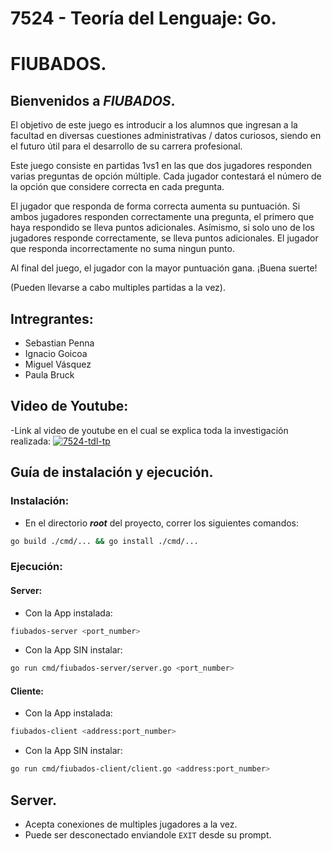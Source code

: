 # 7524 - Teoría del Lenguaje: Go.
# FIUBADOS.

## Bienvenidos a _FIUBADOS_.
El objetivo de este juego es introducir a los alumnos que ingresan a la facultad en diversas cuestiones administrativas / datos curiosos, siendo en el futuro útil para el desarrollo de su carrera profesional.

Este juego consiste en partidas 1vs1 en las que dos jugadores responden varias preguntas de opción múltiple.
Cada jugador contestará el número de la opción que considere correcta en cada pregunta.

El jugador que responda de forma correcta aumenta su puntuación.
Si ambos jugadores responden correctamente una pregunta, el primero que haya respondido se lleva puntos adicionales. 
Asímismo, si solo uno de los jugadores responde correctamente, se lleva puntos adicionales.
El jugador que responda incorrectamente no suma ningun punto.

Al final del juego, el jugador con la mayor puntuación gana. ¡Buena suerte!

(Pueden llevarse a cabo multiples partidas a la vez).

## Intregrantes:
- Sebastian Penna 
- Ignacio Goicoa
- Miguel Vásquez
- Paula Bruck

## Video de Youtube: 
-Link al video de youtube en el cual se explica toda la investigación realizada:
[![7524-tdl-tp](https://img.youtube.com/vi/IBmuDkQVv_w/0.jpg)](https://www.youtube.com/watch?v=IBmuDkQVv_w)

[//]: # (- Cleanup unused dependencies: `go mod tidy`)

## Guía de instalación y ejecución.
### Instalación:
- En el directorio **_root_** del proyecto, correr los siguientes comandos:
```bash
go build ./cmd/... && go install ./cmd/...
```
### Ejecución:
#### Server:
- Con la App instalada:
```bash 
fiubados-server <port_number>
```
- Con la App SIN instalar:
```bash
go run cmd/fiubados-server/server.go <port_number>
```
#### Cliente:
- Con la App instalada:
```bash 
fiubados-client <address:port_number>
```
- Con la App SIN instalar:
```bash
go run cmd/fiubados-client/client.go <address:port_number>
```

## Server.
- Acepta conexiones de multiples jugadores a la vez.
- Puede ser desconectado enviandole `EXIT` desde su prompt. 


